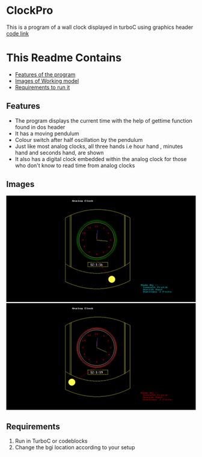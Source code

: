 # ClockPro
This is a program of a wall clock displayed in turboC using graphics header <br>
[code link](https://github.com/Avnish-Raut/ClockPro/blob/master/CLOCKPRO.C)
# This Readme Contains
* [Features of the program](#features)
* [Images of Working model](#images)
* [Requirements to run it](#requirements)

## Features 
* The program displays the current time with the help of gettime function found in dos header
* It has a moving pendulum 
* Colour switch after half oscillation by the pendulum
* Just like most analog clocks, all three hands i.e hour hand , minutes hand and seconds hand, are shown
* It also has a digital clock embedded within the analog clock for those who don't know to read time from analog clocks

## Images
![alt text](https://github.com/Avnish-Raut/ClockPro/raw/master/images/Screenshot%20(784).png "Image 1")
![alt text](https://github.com/Avnish-Raut/ClockPro/raw/master/images/Screenshot%20(785).png "Image 2")

## Requirements
1. Run in TurboC or codeblocks
2. Change the bgi location according to your setup
 

